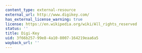 ```yaml
---
content_type: external-resource
external_url: http://www.digikey.com/
has_external_license_warning: true
license: https://en.wikipedia.org/wiki/All_rights_reserved
status: ''
title: Digi-Key
uid: 3f66b257-99e8-4a10-8007-164219eaa6a5
wayback_url: ''
---
```


